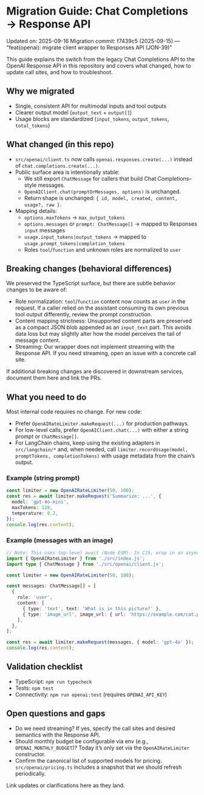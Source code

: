 # Migration Guide: Chat Completions → Response API

Updated on: 2025-09-16
Migration commit: f7439c5 (2025-09-15) — "feat(openai): migrate client wrapper to Responses API (JON-39)"

This guide explains the switch from the legacy Chat Completions API to the OpenAI Response API in this repository and covers what changed, how to update call sites, and how to troubleshoot.

## Why we migrated

- Single, consistent API for multimodal inputs and tool outputs
- Clearer output model (`output_text` + `output[]`)
- Usage blocks are standardized (`input_tokens`, `output_tokens`, `total_tokens`)

## What changed (in this repo)

- `src/openai/client.ts` now calls `openai.responses.create(...)` instead of `chat.completions.create(...)`.
- Public surface area is intentionally stable:
  - We still export `ChatMessage` for callers that build Chat Completions–style messages.
  - `OpenAIClient.chat(promptOrMessages, options)` is unchanged.
  - Return shape is unchanged: `{ id, model, created, content, usage?, raw }`.
- Mapping details:
  - `options.maxTokens` → `max_output_tokens`
  - `options.messages` or `prompt: ChatMessage[]` → mapped to Responses `input` messages
  - `usage.input_tokens|output_tokens` → mapped to `usage.prompt_tokens|completion_tokens`
  - Roles `tool`/`function` and unknown roles are normalized to `user`

## Breaking changes (behavioral differences)

We preserved the TypeScript surface, but there are subtle behavior changes to be aware of:

- Role normalization: `tool`/`function` content now counts as `user` in the request. If a caller relied on the assistant consuming its own previous tool output differently, review the prompt construction.
- Content mapping strictness: Unsupported content parts are preserved as a compact JSON blob appended as an `input_text` part. This avoids data loss but may slightly alter how the model perceives the tail of message content.
- Streaming: Our wrapper does not implement streaming with the Response API. If you need streaming, open an issue with a concrete call site.

If additional breaking changes are discovered in downstream services, document them here and link the PRs.

## What you need to do

Most internal code requires no change. For new code:

- Prefer `OpenAIRateLimiter.makeRequest(...)` for production pathways.
- For low-level calls, prefer `OpenAIClient.chat(...)` with either a string prompt or `ChatMessage[]`.
- For LangChain chains, keep using the existing adapters in `src/langchain/*` and, when needed, call `limiter.recordUsage(model, promptTokens, completionTokens)` with usage metadata from the chain’s output.

### Example (string prompt)

```ts
const limiter = new OpenAIRateLimiter(50, 100);
const res = await limiter.makeRequest('Summarize: ...', {
  model: 'gpt-4o-mini',
  maxTokens: 128,
  temperature: 0.2,
});
console.log(res.content);
```

### Example (messages with an image)

```ts
// Note: This uses top-level await (Node ESM). In CJS, wrap in an async function.
import { OpenAIRateLimiter } from './src/index.js';
import type { ChatMessage } from './src/openai/client.js';

const limiter = new OpenAIRateLimiter(50, 100);

const messages: ChatMessage[] = [
  {
    role: 'user',
    content: [
      { type: 'text', text: 'What is in this picture?' },
      { type: 'image_url', image_url: { url: 'https://example.com/cat.png' } },
    ],
  },
];

const res = await limiter.makeRequest(messages, { model: 'gpt-4o' });
console.log(res.content);
```

## Validation checklist

- TypeScript: `npm run typecheck`
- Tests: `npm test`
- Connectivity: `npm run openai:test` (requires `OPENAI_API_KEY`)

## Open questions and gaps

- Do we need streaming? If yes, specify the call sites and desired semantics with the Response API.
- Should monthly budget be configurable via env (e.g., `OPENAI_MONTHLY_BUDGET`)? Today it’s only set via the `OpenAIRateLimiter` constructor.
- Confirm the canonical list of supported models for pricing. `src/openai/pricing.ts` includes a snapshot that we should refresh periodically.

Link updates or clarifications here as they land.
